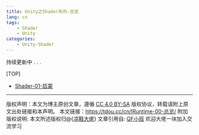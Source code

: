 ```yaml
---
title: Unity之Shader系列-总览
lang: cn
tags:
    - Shader
    - Unity
categories:
    - Unity-Shader
---
```


持续更新中 . . .


[TOP]
- [Shader-01-启蒙](https://tdou.cc/cn/Shader-01/)



--- 

版权声明：本文为博主原创文章，遵循 [CC 4.0 BY-SA](http://creativecommons.org/licenses/by-sa/4.0/) 版权协议，转载请附上原文出处链接和本声明。
本文链接：https://tdou.cc/cn/IRuntime-00-总览/
附加版权说明: 本文所述版权归@{[凉鞋大佬](https://github.com/liangxiegame)}
文章引用自: [QF小班](http://master.liangxiegame.com/master/intro) 欢迎大佬一块加入交流学习